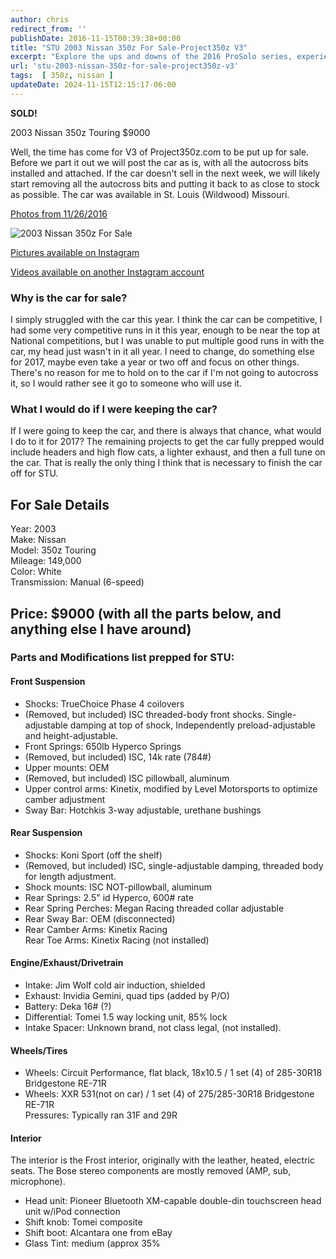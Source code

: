 ```yaml
---
author: chris
redirect_from: ''
publishDate: 2016-11-15T00:39:38+00:00
title: "STU 2003 Nissan 350z For Sale-Project350z V3"
excerpt: "Explore the ups and downs of the 2016 ProSolo series, experiences with the 350Z car, and anticipation for the upcoming finale and SoloNationals."
url: 'stu-2003-nissan-350z-for-sale-project350z-v3'
tags:  [ 350z, nissan ] 
updateDate: 2024-11-15T12:15:17-06:00
---
```


**SOLD!**

2003 Nissan 350z Touring $9000

Well, the time has come for V3 of Project350z.com to be put up for sale. Before we part it out we will post the car as is, with all the autocross bits installed and attached. If the car doesn't sell in the next week, we will likely start removing all the autocross bits and putting it back to as close to stock as possible. The car was available in St. Louis (Wildwood) Missouri.

[Photos from 11/26/2016](https://www.flickr.com/photos/chammond/albums/72157673098323004)

![2003 Nissan 350z For Sale](https://c8.staticflickr.com/6/5716/30452905343_9bf09aa672.jpg)

[Pictures available on Instagram](https://www.instagram.com/project350z/)

[Videos available on another Instagram account](https://www.instagram.com/jd1cameramount/)

### Why is the car for sale?

I simply struggled with the car this year. I think the car can be competitive, I had some very competitive runs in it this year, enough to be near the top at National competitions, but I was unable to put multiple good runs in with the car, my head just wasn't in it all year. I need to change, do something else for 2017, maybe even take a year or two off and focus on other things. There's no reason for me to hold on to the car if I'm not going to autocross it, so I would rather see it go to someone who will use it.

### What I would do if I were keeping the car?

If I were going to keep the car, and there is always that chance, what would I do to it for 2017? The remaining projects to get the car fully prepped would include headers and high flow cats, a lighter exhaust, and then a full tune on the car. That is really the only thing I think that is necessary to finish the car off for STU.

## For Sale Details

Year: 2003  
Make: Nissan  
Model: 350z Touring  
Mileage: 149,000  
Color: White  
Transmission: Manual (6-speed)

## Price: $9000 (with all the parts below, and anything else I have around)

### Parts and Modifications list prepped for STU:

#### Front Suspension

- Shocks: TrueChoice Phase 4 coilovers
- (Removed, but included) ISC threaded-body front shocks. Single-adjustable damping at top of shock, Independently preload-adjustable and height-adjustable.
- Front Springs: 650lb Hyperco Springs
- (Removed, but included) ISC, 14k rate (784#)
- Upper mounts: OEM
- (Removed, but included) ISC pillowball, aluminum
- Upper control arms: Kinetix, modified by Level Motorsports to optimize camber adjustment
- Sway Bar: Hotchkis 3-way adjustable, urethane bushings

#### Rear Suspension

- Shocks: Koni Sport (off the shelf)
- (Removed, but included) ISC, single-adjustable damping, threaded body for length adjustment.
- Shock mounts: ISC NOT-pillowball, aluminum
- Rear Springs: 2.5" id Hyperco, 600# rate
- Rear Spring Perches: Megan Racing threaded collar adjustable
- Rear Sway Bar: OEM (disconnected)
- Rear Camber Arms: Kinetix Racing  
Rear Toe Arms: Kinetix Racing (not installed)

#### Engine/Exhaust/Drivetrain

- Intake: Jim Wolf cold air induction, shielded
- Exhaust: Invidia Gemini, quad tips (added by P/O)
- Battery: Deka 16# (?)
- Differential: Tomei 1.5 way locking unit, 85% lock
- Intake Spacer: Unknown brand, not class legal, (not installed).

#### Wheels/Tires

- Wheels: Circuit Performance, flat black, 18x10.5 / 1 set (4) of 285-30R18 Bridgestone RE-71R
- Wheels: XXR 531(not on car) / 1 set (4) of 275/285-30R18 Bridgestone RE-71R  
Pressures: Typically ran 31F and 29R

#### Interior

The interior is the Frost interior, originally with the leather, heated, electric seats. The Bose stereo components are mostly removed (AMP, sub, microphone).

- Head unit: Pioneer Bluetooth XM-capable double-din touchscreen head unit w/iPod connection
- Shift knob: Tomei composite
- Shift boot: Alcantara one from eBay
- Glass Tint: medium (approx 35%
